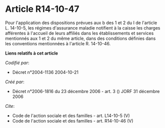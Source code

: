 # Article R14-10-47

Pour l'application des dispositions prévues aux b des 1 et 2 du I de l'article L. 14-10-5, les régimes d'assurance maladie
notifient à la caisse les charges afférentes à l'accueil de leurs affiliés dans les établissements et services mentionnés aux
1 et 2 du même article, dans des conditions définies dans les conventions mentionnées à l'article R. 14-10-46.

**Liens relatifs à cet article**

_Codifié par_:

  - Décret n°2004-1136 2004-10-21

_Créé par_:

  - Décret n°2006-1816 du 23 décembre 2006 - art. 3 () JORF 31 décembre 2006

_Cite_:

  - Code de l'action sociale et des familles - art. L14-10-5 (V)
  - Code de l'action sociale et des familles - art. R14-10-46 (V)
